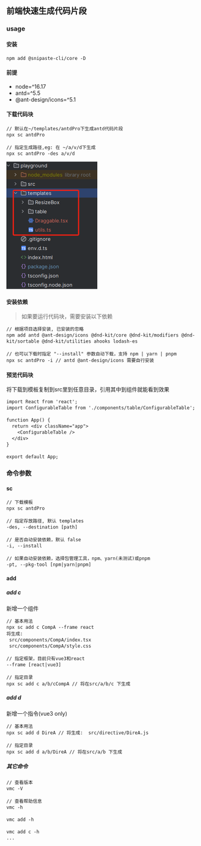 ## 前端快速生成代码片段

### usage
#### 安装
```text
npm add @snipaste-cli/core -D
```

#### 前提
- node=^16.17
- antd=^5.5
- @ant-design/icons=^5.1

#### 下载代码块
```text
// 默认在~/templates/antdPro下生成antd代码片段
npx sc antdPro

// 指定生成路径,eg: 在 ~/a/v/d下生成
npx sc antdPro -des a/v/d
```

![img.png](img.png)

#### 安装依赖
> 如果要运行代码块，需要安装以下依赖
```text
// 根据项目选择安装, 已安装的忽略
npm add antd @ant-design/icons @dnd-kit/core @dnd-kit/modifiers @dnd-kit/sortable @dnd-kit/utilities ahooks lodash-es

// 也可以下载时指定 "--install" 参数自动下载，支持 npm | yarn | pnpm
npx sc antdPro -i // antd @ant-design/icons 需要自行安装
```

#### 预览代码块
将下载到模板复制到src里到任意目录，引用其中到组件就能看到效果
```tsx
import React from 'react';
import ConfigurableTable from './components/table/ConfigurableTable';

function App() {
  return <div className="app">
    <ConfigurableTable />
  </div>
}

export default App;
```

### 命令参数
#### sc
```text
// 下载模板
npx sc antdPro

// 指定存放路径, 默认 templates
-des, --destination [path]

// 是否自动安装依赖，默认 false
-i, --install

// 如果自动安装依赖，选择包管理工具，npm、yarn(未测试)或pnpm
-pt, --pkg-tool [npm|yarn|pnpm]
```

#### add

##### add c
新增一个组件
```text
// 基本用法
npx sc add c CompA --frame react
将生成:
 src/components/CompA/index.tsx
 src/components/CompA/style.css

// 指定框架，目前只有vue3和react
--frame [react|vue3]

// 指定目录
npx sc add c a/b/cCompA // 将在src/a/b/c 下生成
```


##### add d
新增一个指令(vue3 only)
```text
// 基本用法
npx sc add d DireA // 将生成:  src/directive/DireA.js

// 指定目录
npx sc add d a/b/DireA // 将在src/a/b 下生成
```

##### 其它命令
```text
// 查看版本
vmc -V

// 查看帮助信息
vmc -h

vmc add -h

vmc add c -h
...

```
